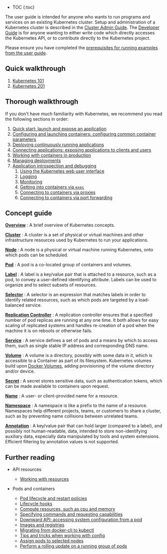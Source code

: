 ---
---

* TOC
{:toc}

The user guide is intended for anyone who wants to run programs and services on an existing Kubernetes cluster.  Setup and administration of a Kubernetes cluster is described in the [Cluster Admin Guide](/docs/admin/). The [Developer Guide](/docs/devel/) is for anyone wanting to either write code which directly accesses the Kubernetes API, or to contribute directly to the Kubernetes project.

Please ensure you have completed the [prerequisites for running examples from the user guide](/docs/user-guide/prereqs).

## Quick walkthrough

1. [Kubernetes 101](/docs/user-guide/walkthrough/)
1. [Kubernetes 201](/docs/user-guide/walkthrough/k8s201)

## Thorough walkthrough

If you don't have much familiarity with Kubernetes, we recommend you read the following sections in order:

1. [Quick start: launch and expose an application](/docs/user-guide/quick-start)
1. [Configuring and launching containers: configuring common container parameters](/docs/user-guide/configuring-containers)
1. [Deploying continuously running applications](/docs/user-guide/deploying-applications)
1. [Connecting applications: exposing applications to clients and users](/docs/user-guide/connecting-applications)
1. [Working with containers in production](/docs/user-guide/production-pods)
1. [Managing deployments](/docs/user-guide/managing-deployments)
1. [Application introspection and debugging](/docs/user-guide/introspection-and-debugging)
    1. [Using the Kubernetes web user interface](/docs/user-guide/ui)
    1. [Logging](/docs/user-guide/logging)
    1. [Monitoring](/docs/user-guide/monitoring)
    1. [Getting into containers via `exec`](/docs/user-guide/getting-into-containers)
    1. [Connecting to containers via proxies](/docs/user-guide/connecting-to-applications-proxy)
    1. [Connecting to containers via port forwarding](/docs/user-guide/connecting-to-applications-port-forward)

## Concept guide

[**Overview**](/docs/user-guide/overview)
: A brief overview of Kubernetes concepts.

[**Cluster**](/docs/admin/)
: A cluster is a set of physical or virtual machines and other infrastructure resources used by Kubernetes to run your applications.

[**Node**](/docs/admin/node)
: A node is a physical or virtual machine running Kubernetes, onto which pods can be scheduled.

[**Pod**](/docs/user-guide/pods)
: A pod is a co-located group of containers and volumes.

[**Label**](/docs/user-guide/labels)
: A label is a key/value pair that is attached to a resource, such as a pod, to convey a user-defined identifying attribute. Labels can be used to organize and to select subsets of resources.

[**Selector**](/docs/user-guide/labels/#label-selectors)
: A selector is an expression that matches labels in order to identify related resources, such as which pods are targeted by a load-balanced service.

[**Replication Controller**](/docs/user-guide/replication-controller)
: A replication controller ensures that a specified number of pod replicas are running at any one time. It both allows for easy scaling of replicated systems and handles re-creation of a pod when the machine it is on reboots or otherwise fails.

[**Service**](/docs/user-guide/services)
: A service defines a set of pods and a means by which to access them, such as single stable IP address and corresponding DNS name.

[**Volume**](/docs/user-guide/volumes)
: A volume is a directory, possibly with some data in it, which is accessible to a Container as part of its filesystem.  Kubernetes volumes build upon [Docker Volumes](https://docs.docker.com/userguide/dockervolumes/), adding provisioning of the volume directory and/or device.

[**Secret**](/docs/user-guide/secrets)
: A secret stores sensitive data, such as authentication tokens, which can be made available to containers upon request.

[**Name**](/docs/user-guide/identifiers)
: A user- or client-provided name for a resource.

[**Namespace**](/docs/user-guide/namespaces)
: A namespace is like a prefix to the name of a resource. Namespaces help different projects, teams, or customers to share a cluster, such as by preventing name collisions between unrelated teams.

[**Annotation**](/docs/user-guide/annotations)
: A key/value pair that can hold larger (compared to a label), and possibly not human-readable, data, intended to store non-identifying auxiliary data, especially data manipulated by tools and system extensions.  Efficient filtering by annotation values is not supported.

## Further reading

* API resources
  * [Working with resources](/docs/user-guide/working-with-resources)

* Pods and containers
  * [Pod lifecycle and restart policies](/docs/user-guide/pod-states)
  * [Lifecycle hooks](/docs/user-guide/container-environment)
  * [Compute resources, such as cpu and memory](/docs/user-guide/compute-resources)
  * [Specifying commands and requesting capabilities](/docs/user-guide/containers)
  * [Downward API: accessing system configuration from a pod](/docs/user-guide/downward-api)
  * [Images and registries](/docs/user-guide/images)
  * [Migrating from docker-cli to kubectl](/docs/user-guide/docker-cli-to-kubectl)
  * [Tips and tricks when working with config](/docs/user-guide/config-best-practices)
  * [Assign pods to selected nodes](/docs/user-guide/node-selection/)
  * [Perform a rolling update on a running group of pods](/docs/user-guide/update-demo/)